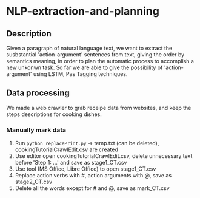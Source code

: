 # NLP-extraction-and-planning

## Description
Given a paragraph of natural language text, we want to extract the susbstantial 'action-argument' sentences from text, giving the order by semantics meaning, in order to plan the automatic process to accomplish a new unkonwn task. So far we are able to give the possibility of 'action-argument' using LSTM, Pas Tagging techniques. 

## Data processing
We made a web crawler to grab receipe data from websites, and keep the steps descriptions for cooking dishes.


### Manually mark data
1. Run `python replacePrint.py` -> temp.txt (can be deleted), cookingTutorialCrawlEdit.csv are created
2. Use editor open cookingTutorialCrawlEdit.csv, delete unnecessary text before 'Step 1: ...' and save as stage1_CT.csv
3. Use tool (MS Office, Libre Office) to open stage1_CT.csv
4. Replace action verbs with #, action arguments with @, save as stage2_CT.csv
5. Delete all the words except for # and @, save as mark_CT.csv
